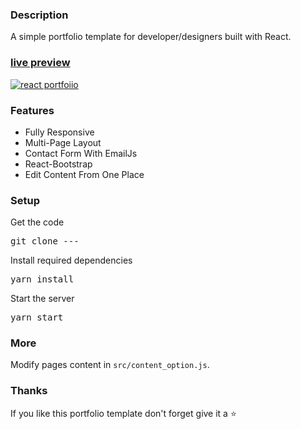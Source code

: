 ### Description

A simple portfolio template for developer/designers built with React. 

### [live preview](---)

[![react portfoiio](src/assets/images/react%20portfolio%20gif.gif)](---)

### Features

- Fully Responsive
- Multi-Page Layout
- Contact Form With EmailJs
- React-Bootstrap
- Edit Content From One Place

### Setup

Get the code

<pre>git clone ---</pre>
 
Install required dependencies

<pre>yarn install</pre>


Start the server

<pre>yarn start</pre>

### More

Modify pages content in  `src/content_option.js`.

### Thanks

If you like this portfolio template don't forget give it a ⭐ 
